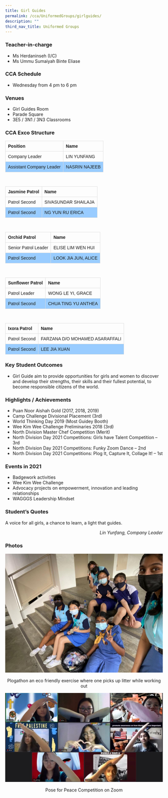 ```yaml
---
title: Girl Guides
permalink: /cca/UniformedGroups/girlguides/
description: ""
third_nav_title: Uniformed Groups
---
```

### Teacher-in-charge	
* Ms Herdaninseh (I/C)
* Ms Ummu Sumaiyah Binte Eliase

### CCA Schedule
* Wednesday from 4 pm to 6 pm

### Venues
* Girl Guides Room
* Parade Square
* 3E5 / 3N1 / 3N3 Classrooms

### CCA Exco Structure

<style>
table {
  font-family: arial, sans-serif;
  border-collapse: collapse;
  width: 100%;
}

td, th {
  border: 1px solid #dddddd;
  text-align: left;
  padding: 8px;
}

tr:nth-child(even) {
  background-color: #99ccff;
}

</style>


| Position | Name |
| -------- | -------- |
| Company Leader    | LIN YUNFANG    |
| Assistant Company Leader  | NASRIN NAJEEB     |

<br>

| Jasmine Patrol | Name  |
| -------- | -------- |
| Patrol Second    | SIVASUNDAR SHAILAJA   |
| Patrol Second    | NG YUN RU ERICA    |

<br>

| Orchid Patrol | Name |
| -------- | -------- |
| Senior Patrol Leader   | ELISE LIM WEN HUI   |
| Patrol Second    | LOOK JIA JUN, ALICE  |

<br>

| Sunflower Patrol | Name |
| -------- | -------- |
| Patrol Leader   | WONG LE YI, GRACE   |
| Patrol Second    | CHUA TING YU ANTHEA |

<br>

| Ixora Patrol | Name |
| -------- | -------- |
| Patrol Second   | FARZANA D/O MOHAMED ASARAFFALI  |
| Patrol Second    | LEE JIA XUAN  |

### Key Student Outcomes

* Girl Guide aim to provide opportunities for girls and women to discover and develop their strengths, their skills and their fullest potential, to become responsible citizens of the world.

### Highlights / Achievements

* Puan Noor Aishah Gold (2017, 2018, 2019)
* Camp Challenge Divisional Placement (3rd)
* World Thinking Day 2019 (Most Guidey Booth)
* Wee Kim Wee Challenge Preliminaries 2018 (3rd)
* North Division Master Chef Competition (Merit) 
* North Division Day 2021 Competitions: Girls have Talent Competition – 3rd 
* North Division Day 2021 Competitions: Funky Zoom Dance – 2nd
* North Division Day 2021 Competitions: Plog It, Capture It, Collage It! – 1st

### Events in 2021

* Badgework activities
* Wee Kim Wee Challenge
* Advocacy projects on empowerment, innovation and leading relationships 
* WAGGGS Leadership Mindset

### Student’s Quotes
A voice for all girls, a chance to learn, a light that guides.
<div style="text-align: right;"><em>Lin Yunfang, Company Leader</em></div>


### Photos

![](/images/StudDevelopment/CCAs/UniformedGroups/GirlGuides/GG.jpeg)
<div style="text-align: center;">Plogathon an eco friendly exercise where one picks up litter while working out</div>

![](/images/StudDevelopment/CCAs/UniformedGroups/GirlGuides/GG-2.jpeg)
<div style="text-align: center;">Pose for Peace Competition on Zoom</div>